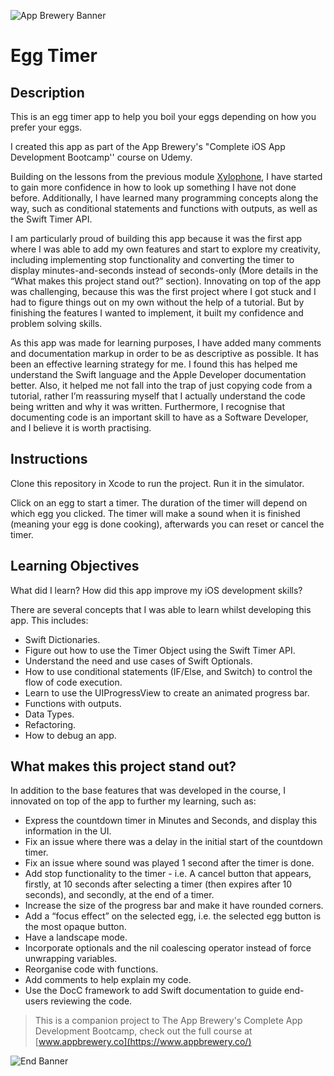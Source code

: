 ![App Brewery Banner](Documentation/AppBreweryBanner.png)

#  Egg Timer

## Description
This is an egg timer app to help you boil your eggs depending on how you prefer your eggs. 

I created this app as part of the App Brewery's "Complete iOS App Development Bootcamp'' course on Udemy.

Building on the lessons from the previous module [Xylophone](https://www.google.co.uk/), I have started to gain more confidence in how to look up something I have not done before. Additionally, I have learned many programming concepts along the way, such as conditional statements and functions with outputs, as well as the Swift Timer API.

I am particularly proud of building this app because it was the first app where I was able to add my own features and start to explore my creativity, including implementing stop functionality and converting the timer to display minutes-and-seconds instead of seconds-only (More details in the “What makes this project stand out?” section). Innovating on top of the app was challenging, because this was the first project where I got stuck and I had to figure things out on my own without the help of a tutorial. But by finishing the features I wanted to implement, it built my confidence and problem solving skills.

As this app was made for learning purposes, I have added many comments and documentation markup in order to be as descriptive as possible. It has been an effective learning strategy for me. I found this has helped me understand the Swift language and the Apple Developer documentation better. Also, it helped me not fall into the trap of just copying code from a tutorial, rather I’m reassuring myself that I actually understand the code being written and why it was written. Furthermore, I recognise that documenting code is an important skill to have as a Software Developer, and I believe it is worth practising.

## Instructions
Clone this repository in Xcode to run the project. Run it in the simulator.

Click on an egg to start a timer. The duration of the timer will depend on which egg you clicked. The timer will make a sound when it is finished (meaning your egg is done cooking), afterwards you can reset or cancel the timer.

## Learning Objectives
What did I learn? How did this app improve my iOS development skills?

There are several concepts that I was able to learn whilst developing this app. This includes:

* Swift Dictionaries.
* Figure out how to use the Timer Object using the Swift Timer API.
* Understand the need and use cases of Swift Optionals.
* How to use conditional statements (IF/Else, and Switch) to control the flow of code execution.
* Learn to use the UIProgressView to create an animated progress bar.
* Functions with outputs.
* Data Types.
* Refactoring.
* How to debug an app.
    
## What makes this project stand out?
In addition to the base features that was developed in the course, I innovated on top of the app to further my learning, such as:

* Express the countdown timer in Minutes and Seconds, and display this information in the UI.
* Fix an issue where there was a delay in the initial start of the countdown timer.
* Fix an issue where sound was played 1 second after the timer is done.
* Add stop functionality to the timer - i.e. A cancel button that appears, firstly, at 10 seconds after selecting a timer (then expires after 10 seconds), and secondly, at the end of a timer.
* Increase the size of the progress bar and make it have rounded corners.
* Add a “focus effect” on the selected egg, i.e. the selected egg button is the most opaque button.
* Have a landscape mode.
* Incorporate optionals and the nil coalescing operator instead of force unwrapping variables.
* Reorganise code with functions.
* Add comments to help explain my code.
* Use the DocC framework to add Swift documentation to guide end-users reviewing the code.




>This is a companion project to The App Brewery's Complete App Development Bootcamp, check out the full course at [www.appbrewery.co](https://www.appbrewery.co/)

![End Banner](Documentation/readme-end-banner.png)

